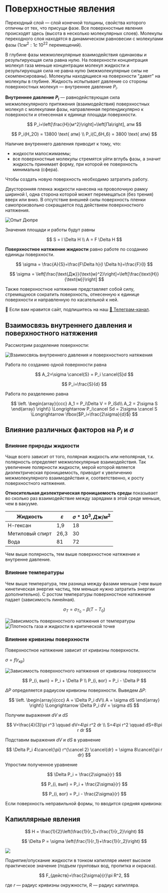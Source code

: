 # Поверхностные явления

Переходный слой — слой конечной толщины, свойства которого отличны от тех, что присущи фазе. Все поверхностные явления происходят здесь (высота в несколько молекулярных слоев). Молекулы переходного слоя находятся в динамическом равновесии с молекулами фазы ($1 см^2: 1 с ~ 10^{22}$ перемещений).

В глубине фазы межмолекулярные взаимодействия одинаковы и результирующая сила равна нулю. На поверхности концентрация молекул газа меньше концентрации молекул жидкости и результирующая сила не равна нулю (межмолекулярные силы не скомпенсированы). Молекулы находящиеся на поверхности "давят" на молекулы в глубине. Жидкость испытывает давление со стороны поверхностных молекул — внутреннее давление $P_i$.

**Внутреннее давление $P_i$** — равнодействующая сила межмолекулярного притяжения (взаимодействия) поверхностных молекул с молекулами фазы, направленная перпендикулярно к поверхности и отнесенная к единице площади поверхности.

$$
P_i=\left[\frac{Н}{м^2}\right]=\left[Па\right], атм
$$

$$
P_i(H_2O) = 13800 \text{ атм} \\
P_i(C_6H_6) = 3800 \text{ атм}
$$

Наличие внутреннего давления приводит к тому, что:

* жидкости малосжимаемы;
* все поверхностные молекулы стремятся уйти вглубь фазы, а значит жидкость принимает форму, при которой ее поверхность минимальна (сфера).

Чтобы создать новую поверхность необходимо затратить работу.

Двусторонняя пленка жидкости нанесена на проволочную рамку шириной l, одна сторона которой может перемещаться (без трения) вверх или вниз. В отсутствие внешней силы поверхность пленки самопроизвольно сокращается под действием поверхностного натяжения.

![Опыт Дюпре](images/poverkhnostnye-yavleniya/surface_clip_image001_0000.png)

Значения площади и работы будут равны

$$
S = l \Delta H \\
A = F \Delta H
$$

**Поверхностное натяжение жидкости** равно работе по созданию единицы поверхности.

$$
\sigma = \frac{A}{S}=\frac{F\Delta h}{l \Delta h}=\frac{F}{l}
$$

$$
\sigma = \left[\frac{\text{Дж}}{\text{м}^2}\right]=\left[\frac{\text{Н}}{\text{м}}\right]
$$

Также поверхностное натяжение представляет собой силу, стремящуюся сократить поверхность, отнесенную к единице поверхности и направленную по касательной к ней.


<div class="pagination-nav__link">🙏 Если вам нравится сайт, подпишитесь на наш <a href="https://t.me/+JfpTv9CJlwQ0MThi">🔗 Телеграм-канал</a>.</div>

## Взаимосвязь внутреннего давления и поверхностного натяжения

Рассмотрим разделение поверхности:

![Взаимосвязь внутреннего давления и поверхностного натяжения](images/poverkhnostnye-yavleniya/surface_clip_image001_0002.png)

Работа по созданию одной поверхности равна

$$
A_2=\sigma \cancel{S} = P_i \cancel{S}d
$$

$$
P_i=\frac{S}{d}
$$

Работа по разделению равна

$$
\left.
    \begin{array}{ccc}
        A_1 = P_i\Delta V = P_iSd\\
        A_2 = 2\sigma S
    \end{array}
\right\} \Longrightarrow P_i\cancel Sd = 2\sigma \cancel S \Longrightarrow 	
\fbox{$P_i=\frac{2\sigma}{d}$}
$$

## Влияние различных факторов на $P_i$ и $σ$

### Влияние природы жидкости

Чаще всего зависит от того, полярная жидкость или неполярная, т.к. полярность определяет межмолекулярные взаимодействия. Так увеличение полярности жидкости, мерой которой является диэлектрическая проницаемость, приводит к увеличению межмолекулярного взаимодействия и, соответственно, к росту поверхностного натяжения.

**Относительная диэлектрическая проницаемость среды** показывает во сколько раз взаимодействие между зарядами в этой среде меньше, чем в вакууме.

| **Жидкость**    | **$ε$** | **$σ*10^3, Дж/м^2$** |
| --------------- | ------- | -------------------- |
| Н-гексан        | 1,9     | 18                   |
| Метиловый спирт | 26,3    | 30                   |
| Вода            | 81      | 72                   |

Чем выше полярность, тем выше поверхностное натяжение и внутренне давление.

### Влияние температуры

Чем выше температура, тем разница между фазами меньше (чем выше кинетическая энергия частиц, тем меньше нужно затратить энергии  дополнительно). С ростом температуры поверхностное натяжение падает (зависимость линейная).

$$
\sigma_T=\sigma_{T_0}-\beta(T-T_0)
$$

![Зависимость поверхностного натяжения от температуры](images/poverkhnostnye-yavleniya/surface_clip_image001_0007.png) ![Плотность газа и жидкости в критической точке](images/poverkhnostnye-yavleniya/surface_clip_image001_0008.png)

### Влияние кривизны поверхности

Поверхностное натяжение зависит от кривизны поверхности.

$σ = f (r_{кр})$

![Зависимость поверхностного натяжения от кривизны поверхности](images/poverkhnostnye-yavleniya/surface_clip_image001_0009.png)

$$
P_{i, вып} = P_i + \Delta P \\
P_{i, вог} = P_i - \Delta P
$$

$\Delta P$ определяется радиусом кривизны поверхности. Выведем $\Delta P$:

$$
\left.
    \begin{array}{ccc}
        A = \Delta P_i dV\\
        A = \sigma dS
    \end{array}
\right\} \Longrightarrow \Delta P_i dV = \sigma dS
$$

Получим выражения $dV$ и $dS$

$$
V=\frac{4}{3}\pi r^3 \qquad dV=4\pi r^2 dr \\
S=4\pi r^2 \qquad dS=8\pi r dr
$$

Подставим выражения $dV$ и $dS$ в уравнение

$$
\Delta P_i 4\cancel{\pi} r^{\cancel 2} \cancel{dr} = \sigma 8\cancel{\pi r dr}
$$

Упростим полученное уравнение

$$
\Delta P_i = \frac{2\sigma}{r}
$$

$$
P_{i, вып} = P_i + \frac{2\sigma}{r}
$$

$$
P_{i, вог} = P_i - \frac{2\sigma}{r}
$$

Если поверхность неправильной формы, то вводится средняя кривизна:

<!---TODO: подставить уравнение. Найти-->
## Капиллярные явления

$$
H = \frac{1}{2}\left(\frac{1}{r_1}+\frac{1}{r_2}\right)
$$

$$
\Delta P = \sigma \left(\frac{1}{r_1}+\frac{1}{r_2}\right)
$$

![](images/poverkhnostnye-yavleniya/surface_clip_image001_0017.png)

Поднятие/опускание жидкости в тонком капилляре имеет высокое практическое значение (подъем грунтовых вод, пропитка и окраска).

$$
F_{действ}=\frac{2\sigma}{r}\pi R^2,
$$

где $r$ — радиус кривизны окружности, $R$ — радиус капилляра.

